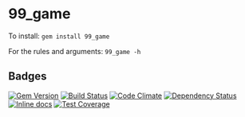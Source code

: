 
# 99_game

To install: `gem install 99_game`

For the rules and arguments: `99_game -h`

## Badges
[![Gem Version](https://badge.fury.io/rb/99_game.png)](http://badge.fury.io/rb/99_game)
[![Build Status](https://travis-ci.org/Zrp200/99_game.svg?branch=master)](https://travis-ci.org/Zrp200/99_game)
[![Code Climate](https://codeclimate.com/github/Zrp200/99_game.png)](https://codeclimate.com/github/Zrp200/99_game)
[![Dependency Status](https://gemnasium.com/Zrp200/99_game.svg)](https://gemnasium.com/Zrp200/99_game)
[![Inline docs](http://inch-ci.org/github/Zrp200/99_game.png?branch=master)](http://inch-ci.org/github/Zrp200/99_game)
[![Test Coverage](https://codeclimate.com/github/Zrp200/99_game/coverage.png)](https://codeclimate.com/github/Zrp200/99_game)
